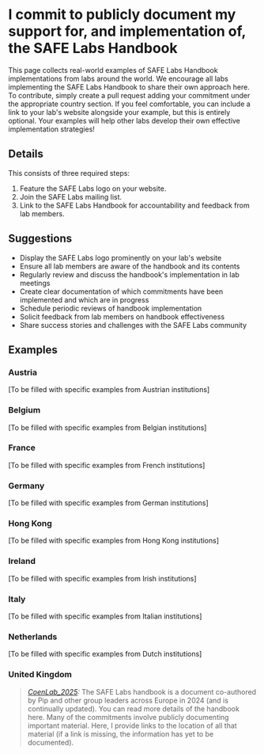 # I commit to publicly document my support for, and implementation of, the SAFE Labs Handbook

This page collects real-world examples of SAFE Labs Handbook implementations from labs around the world. We encourage all labs implementing the SAFE Labs Handbook to share their own approach here. To contribute, simply create a pull request adding your commitment under the appropriate country section. If you feel comfortable, you can include a link to your lab's website alongside your example, but this is entirely optional. Your examples will help other labs develop their own effective implementation strategies!

## Details
This consists of three required steps:
1. Feature the SAFE Labs logo on your website.
2. Join the SAFE Labs mailing list.
3. Link to the SAFE Labs Handbook for accountability and feedback from lab members.

## Suggestions
- Display the SAFE Labs logo prominently on your lab's website
- Ensure all lab members are aware of the handbook and its contents
- Regularly review and discuss the handbook's implementation in lab meetings
- Create clear documentation of which commitments have been implemented and which are in progress
- Schedule periodic reviews of handbook implementation
- Solicit feedback from lab members on handbook effectiveness
- Share success stories and challenges with the SAFE Labs community

## Examples

### Austria
[To be filled with specific examples from Austrian institutions]

### Belgium
[To be filled with specific examples from Belgian institutions]

### France
[To be filled with specific examples from French institutions]

### Germany
[To be filled with specific examples from German institutions]

### Hong Kong
[To be filled with specific examples from Hong Kong institutions]

### Ireland
[To be filled with specific examples from Irish institutions]

### Italy
[To be filled with specific examples from Italian institutions]

### Netherlands
[To be filled with specific examples from Dutch institutions]

### United Kingdom
>_[CoenLab_2025](https://coen-lab.com/):_ The SAFE Labs handbook is a document co-authored by Pip and other group leaders across Europe in 2024 (and is continually updated). You can read more details of the handbook here. Many of the commitments involve publicly documenting important material. Here, I provide links to the location of all that material (if a link is missing, the information has yet to be documented).
